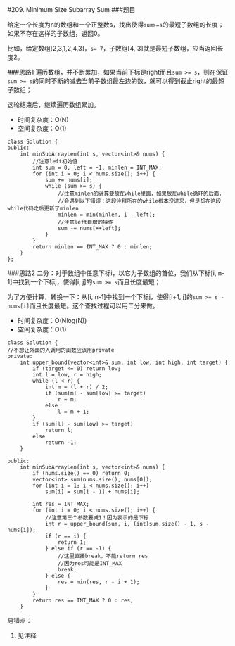 #209. Minimum Size Subarray Sum
###题目

给定一个长度为n的数组和一个正整数s，找出使得`sum>=s`的最短子数组的长度；如果不存在这样的子数组，返回0。

比如，给定数组[2,3,1,2,4,3]，`s= 7`，子数组[4, 3]就是最短子数组，应当返回长度2。

###思路1
遍历数组，并不断累加，如果当前下标是right而且`sum >= s`，则在保证`sum >= s`的同时不断的减去当前子数组最左边的数，就可以得到截止right的最短子数组；

这轮结束后，继续遍历数组累加。

 - 时间复杂度：O(N)
 - 空间复杂度：O(1)
 
```
class Solution {
public:
    int minSubArrayLen(int s, vector<int>& nums) {
        //注意left初始值
        int sum = 0, left = -1, minlen = INT_MAX;
        for (int i = 0; i < nums.size(); i++) {
            sum += nums[i];
            while (sum >= s) {
                //注意minlen的计算要放在while里面，如果放在while循环的后面，
                //会遇到以下错误：这段注释所在的while根本没进来，但是却在这段while代码之后更新了minlen
                minlen = min(minlen, i - left);
                //注意left自增的操作
                sum -= nums[++left];
            }
        }
        return minlen == INT_MAX ? 0 : minlen;
    }
};
```

###思路2
二分：对于数组中任意下标i，以它为子数组的首位，我们从下标[i, n-1]中找到一个下标j，使得[i, j]的`sum >= s`而且长度最短；

为了方便计算，转换一下：从[i, n-1]中找到一个下标j，使得[i+1, j]的`sum >= s - nums[i]`而且长度最短。这个查找过程可以用二分来做。

 - 时间复杂度：O(Nlog(N))
 - 空间复杂度：O(1)

```
class Solution {
//不想让外面的人调用的函数应该用private
private:
    int upper_bound(vector<int>& sum, int low, int high, int target) {
        if (target <= 0) return low;
        int l = low, r = high;
        while (l < r) {
            int m = (l + r) / 2;
            if (sum[m] - sum[low] >= target)
                r = m;
            else
                l = m + 1;
        }
        if (sum[l] - sum[low] >= target)
            return l;
        else
            return -1;
    }

public:
    int minSubArrayLen(int s, vector<int>& nums) {
        if (nums.size() == 0) return 0;
        vector<int> sum(nums.size(), nums[0]);
        for (int i = 1; i < nums.size(); i++)
            sum[i] = sum[i - 1] + nums[i];

        int res = INT_MAX;
        for (int i = 0; i < nums.size(); i++) {
            //注意第三个参数要减1！因为表示的是下标
            int r = upper_bound(sum, i, (int)sum.size() - 1, s - nums[i]);
            if (r == i) {
                return 1;
            } else if (r == -1) {
                //这里直接break，不能return res
                //因为res可能是INT_MAX
                break;
            } else {
                res = min(res, r - i + 1);
            }
        }
        return res == INT_MAX ? 0 : res;
    }
```

易错点：
1. 见注释
